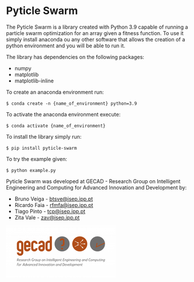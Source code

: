 # Pyticle Swarm 

The Pyticle Swarm is a library created with Python 3.9 capable of running a particle swarm optimization for an array given a fitness function.
To use it simply install anaconda ou any other software that allows the creation of a python environment and you will be able to run it.

The library has dependencies on the following packages:

* numpy
* matplotlib
* matplotlib-inline

To create an anaconda environment run:
    
    $ conda create -n {name_of_environment} python=3.9

To activate the anaconda environment execute:

    $ conda activate {name_of_environment}


To install the library simply run:

    $ pip install pyticle-swarm


To try the example given:
    
    $ python example.py

Pyticle Swarm was developed at GECAD - Research Group on Intelligent Engineering and Computing for Advanced Innovation and Development by:
* Bruno Veiga - btsve@isep.ipp.pt
* Ricardo Faia -  rfmfa@isep.ipp.pt
* Tiago Pinto - tcp@isep.ipp.pt
* Zita Vale - zav@isep.ipp.pt

![gecad.png](https://github.com/gecad-pyticle-swarm/pyticle-swarm/raw/master/gecad.png)


